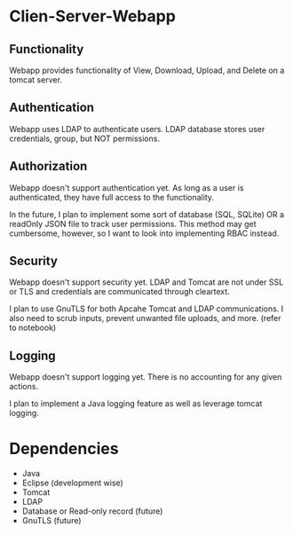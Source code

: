 # Clien-Server-Webapp
## Functionality
  Webapp provides functionality of View, Download, Upload, and Delete on a tomcat server.  

## Authentication
  Webapp uses LDAP to authenticate users. LDAP database stores user credentials, group, but NOT permissions.
  
## Authorization
  Webapp doesn't support authentication yet. As long as a user is authenticated, they have full access to the functionality.
  
  In the future, I plan to implement some sort of database (SQL, SQLite) OR a readOnly JSON file to track user permissions. 
  This method may get cumbersome, however, so I want to look into implementing RBAC instead.

## Security
  Webapp doesn't support security yet. LDAP and Tomcat are not under SSL or TLS and credentials are communicated through cleartext.
  
  I plan to use GnuTLS for both Apcahe Tomcat and LDAP communications.
  I also need to scrub inputs, prevent unwanted file uploads, and more. (refer to notebook)
  
## Logging
  Webapp doesn't support logging yet. There is no accounting for any given actions.
  
  I plan to implement a Java logging feature as well as leverage tomcat logging.
  
# Dependencies
- Java
- Eclipse (development wise)
- Tomcat
- LDAP
- Database or Read-only record (future)
- GnuTLS (future)

